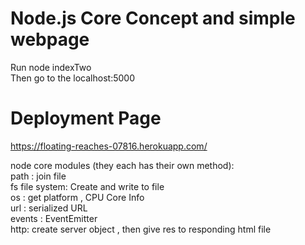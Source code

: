 # Node.js Core Concept and simple webpage 

Run node indexTwo <br/>
Then go to the localhost:5000 <br/>

# Deployment Page 
https://floating-reaches-07816.herokuapp.com/ <br/>


node core modules (they each has their own method): <br/>
path : join file <br/>
fs file system:  Create and write to file <br/>
os : get platform , CPU Core Info <br/>
url : serialized URL <br/>
events : EventEmitter  <br/>
http: create server object , then give res to responding html file <br/>
